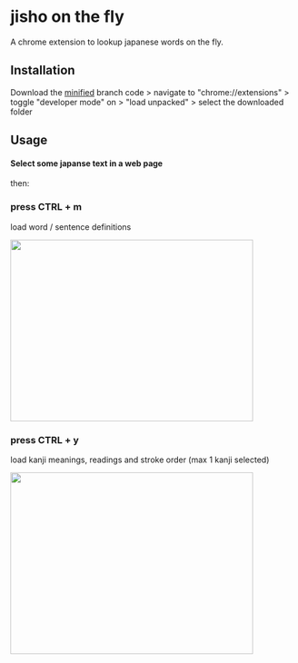 # jisho on the fly

A chrome extension to lookup japanese words on the fly.

## Installation

Download the [minified](https://github.com/9elt/jisho-on-the-fly/tree/min) branch code > navigate to "chrome://extensions" > toggle "developer mode" on > "load unpacked" > select the downloaded folder

## Usage

#### **Select** some japanse text in a web page

then:

### press CTRL + m

load word / sentence definitions

<img src="https://github.com/9elt/jisho-on-the-fly/blob/readme_media/media/definition.jpg" data-canonical-src="https://github.com/9elt/jisho-on-the-fly/blob/readme_media/media/definition.jpg" width="427" height="320" />

### press CTRL + y

load kanji meanings, readings and stroke order (max 1 kanji selected)

<img src="https://github.com/9elt/jisho-on-the-fly/blob/readme_media/media/kanji.jpg" data-canonical-src="https://github.com/9elt/jisho-on-the-fly/blob/readme_media/media/kanji.jpg" width="427" height="320" />
